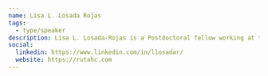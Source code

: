 ```yaml
---
name: Lisa L. Losada Rojas
tags:
  - type/speaker
description: Lisa L. Losada-Rojas is a Postdoctoral fellow working at the Mobility Network at the University of Toronto. Her research interests include transportation planning, accessibility, active travel, public health, transportation modelling and forecasting, rural transportation, and sustainability.
social:
  linkedin: https://www.linkedin.com/in/llosadar/
  website: https://rutahc.com
---
```

